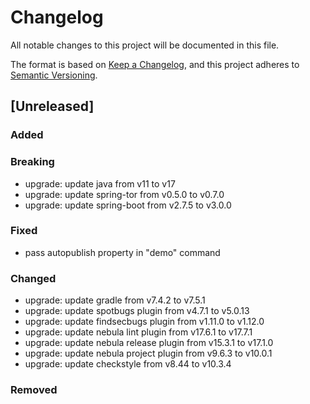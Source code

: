 # Changelog
All notable changes to this project will be documented in this file.

The format is based on [Keep a Changelog](https://keepachangelog.com/en/1.0.0/),
and this project adheres to [Semantic Versioning](https://semver.org/spec/v2.0.0.html).

## [Unreleased]
### Added

### Breaking
- upgrade: update java from v11 to v17
- upgrade: update spring-tor from v0.5.0 to v0.7.0
- upgrade: update spring-boot from v2.7.5 to v3.0.0

### Fixed
- pass autopublish property in "demo" command

### Changed
- upgrade: update gradle from v7.4.2 to v7.5.1
- upgrade: update spotbugs plugin from v4.7.1 to v5.0.13
- upgrade: update findsecbugs plugin from v1.11.0 to v1.12.0
- upgrade: update nebula lint plugin from v17.6.1 to v17.7.1
- upgrade: update nebula release plugin from v15.3.1 to v17.1.0
- upgrade: update nebula project plugin from v9.6.3 to v10.0.1
- upgrade: update checkstyle from v8.44 to v10.3.4

### Removed
